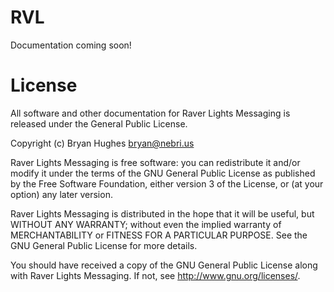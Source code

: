# RVL

Documentation coming soon!

# License

All software and other documentation for Raver Lights Messaging is released under the General Public License.

Copyright (c) Bryan Hughes <bryan@nebri.us>

Raver Lights Messaging is free software: you can redistribute it and/or modify
it under the terms of the GNU General Public License as published by
the Free Software Foundation, either version 3 of the License, or
(at your option) any later version.

Raver Lights Messaging is distributed in the hope that it will be useful,
but WITHOUT ANY WARRANTY; without even the implied warranty of
MERCHANTABILITY or FITNESS FOR A PARTICULAR PURPOSE.  See the
GNU General Public License for more details.

You should have received a copy of the GNU General Public License
along with Raver Lights Messaging.  If not, see <http://www.gnu.org/licenses/>.
